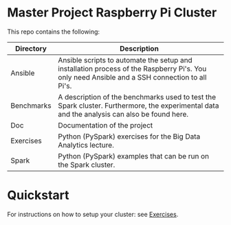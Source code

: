 # Master Project Raspberry Pi Cluster
This repo contains the following:

| Directory  | Description                                                                                                                                   |
| ---------- | --------------------------------------------------------------------------------------------------------------------------------------------- |
| Ansible    | Ansible scripts to automate the setup and installation process of the Raspberry Pi's. You only need Ansible and a SSH connection to all Pi's. |
| Benchmarks | A description of the benchmarks used to test the Spark cluster. Furthermore, the experimental data and the analysis can also be found here.   |
| Doc        | Documentation of the project                                                                                                                  |
| Exercises     | Python (PySpark) exercises for the Big Data Analytics lecture.                                                                               |
| Spark      | Python (PySpark) examples that can be run on the Spark cluster.                                                                               |

# Quickstart

For instructions on how to setup your cluster: see [Exercises](https://github.com/pgigeruzh/PiCluster/tree/master/Exercises).

